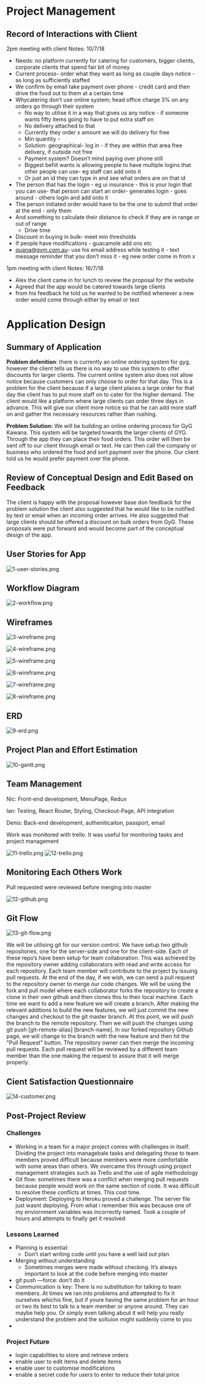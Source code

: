 Project Management
==================

Record of Interactions with Client 
-----------------------------------

2pm meeting with client Notes: 10/7/18

* Needs: no platform currently for catering for customers, bigger clients, corporate clients that spend fair bit of money
* Current process- order what they want as long as couple days notice - as long as sufficiently staffed
* We confirm by email take payment over phone - credit card and then drive the food out to them at a certain time
* Whycatering don’t use online system; head office charge 3% on any orders go through their system
  * No way to utilise it in a way that gives us any notice - if someone wants fifty items going to have to put extra staff on
  * No delivery attached to that
  * Currently they order x amount we will do delivery for free
  * Min quantity -
  * Solution: geographical- log in - if they are within that area free delivery, if outside not free
  * Payment system? Doesn’t mind paying over phone still
  * Biggest befiit wants is allowing people to have multiple logins that other people can use- eg staff can add onto it
  * Or just an id they can type in and see what orders are on that id
* The person that has the login - eg ui insurance - this is your login that you can use- that person can start an order- generates login - goes around - others login and add onto it
* The person initiated order would have to be the one to submit that order at the end - only them
* And something to calculate their distance to check if they are in range or out of range
  * Drive time
* Discount in buying in bulk- meet min thresholds
* If people have modifications - guacamole add ons etc
* <quana@gym.com.au>- use his email address while testing it - text message reminder that you don’t miss it - eg new order come in from x



1pm meeting with client Notes: 16/7/18

* Alex the client came in for lunch to review the proposal for the website
* Agreed that the app would be catered towards large clients
* from his feedback he told us he wanted to be notified whenever a new order would come through either by email or text

Application Design 
===================

Summary of Application
----------------------

**Problem defenition**: there is currently an online ordering system for gyg, however the client tells us there is no way to use this system to offer discounts for larger clients. The current online system also does not allow notice because customers can only choose to order for that day. This is a problem for the client because if a large client places a large order for that day the client has to put more staff on to cater for the higher demand. The client would like a platform where large clients can order three days in advance. This will give our client more notice so that he can add more staff on and gather the necessary resources rather than rushing.

**Problem Solution:** We will be building an online ordering process for GyG Kawana. This system will be targeted towards the larger clients of GYG. Through the app they can place their food orders. This order will then be sent off to our client through email or text. He can then call the company or business who ordered the food and sort payment over the phone. Our client told us he would prefer payment over the phone.

Review of Conceptual Design and Edit Based on Feedback
------------------------------------------------------

The client is happy with the proposal however base don feedback for the problem solution the client also suggested that he would like to be notified by text or email when an incoming order arrives. He also suggested that large clients should be offered a discount on bulk orders from GyG. These proposals were put forward and would become part of the conceptual design of the app.

User Stories for App
--------------------

![1-user-stories.png](./resources/1-user-stories.png)

Workflow Diagram
----------------

![2-workflow.png](resources/2-workflow.png)


Wireframes
----------

![3-wireframe.png](resources/3-wireframe.png)

![4-wireframe.png](resources/4-wireframe.png)

![5-wireframe.png](resources/5-wireframe.png)

![6-wireframe.png](resources/6-wireframe.png)

![7-wireframe.png](resources/7-wireframe.png)

![8-wireframe.png](resources/8-wireframe.png)

ERD 
---------------------------------
![9-erd.png](resources/9-erd.png)

Project Plan and Effort Estimation
---------------------------------

![10-gantt.png](resources/10-gantt.png)

Team Management
---------------

Nic: Front-end development, MenuPage, Redux

Ian: Testing, React Router, Styling, Checkout-Page, API integration

Denis: Back-end development, autheniticaiton, passport, email

Work was monitored with trello. It was useful for monitoring tasks and project management

![11-trello.png](resources/11-trello.png)
![12-trello.png](resources/12-trello.png)

Monitoring Each Others Work
---------------------------

Pull requested were reviewed before merging into master

![12-github.png](resources/12-github.png)

Git Flow
--------

![13-git-flow.png](resources/13-git-flow.png)

We will be utilising git for our version control. We have setup two github repositories, one for the server-side and one for the client-side. Each of these repo’s have been setup for team collaboration. This was achieved by the repository owner adding collaborators with read and write access for each repository. Each team member will contribute to the project by issuing pull requests. At the end of the day, if we wish, we can send a pull request to the repository owner to merge our code changes. We will be using the fork and pull model where each collaborator forks the repository to create a clone in their own github and then clones this to their local machine. Each time we want to add a new feature we will create a branch. After making the relevant additions to build the new features, we will just commit the new changes and checkout to the git master branch. At this point, we will push the branch to the remote repository. Then we will push the changes using git push [git-remote-alias] [branch-name]. In our forked repository Github page, we will change to the branch with the new feature and then hit the "Pull Request" button. The repository owner can then merge the incoming pull requests. Each pull request will be reviewed by a different team member than the one making the request to assure that it will merge properly.

Cient Satisfaction Questionnaire
--------------------------------

![14-customer.png](resources/14-customer.png)

Post-Project Review
-------------------

### Challenges

* Working in a team for a major project comes with challenges in itself. Dividing the project into managebale tasks and delegating those to team members proved difficult because members were more comfortable with some areas than others. We overcame this through using project management strategies such as Trello and the use of agile methodology
* Git flow: sometimes there was a conflict when merging pull requests because people would work on the same section of code. It was difficult to resolve these conflicts at times. This cost time.
* Deployment: Deploying to Heroku proved a challenge. The server file just wasnt deploying. From what i remember this was because one of my enviornment variables was incorrectly named. Took a couple of hours and attempts to finally get it resolved

### Lessons Learned

* Planning is essential:
  * Don’t start writing code until you have a well laid out plan
* Merging without understanding
  * Sometimes merges were made without checking. It’s always important to look at the code before merging into master
* git push —force: don't do it
* Communication is key: There is no substitution for talking to team members. At times we ran into problems and attempted to fix it ourselves whichis fine, but if youre having the same problem for an hour or two its best to talk to a team member or anyone around. They can maybe help you. Or simply even talking about it will help you really understand the problem and the soltuion might suddenly come to you
*

### Project Future

* login capabilities to store and retrieve orders
* enable user to edit items and delete items
* enable user to customise modifications
* enable a secret code for users to enter to reduce their total price












